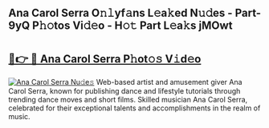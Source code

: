 ## Ana Carol Serra O𝚗𝚕yf𝚊ns L𝚎a𝚔ed N𝚞𝚍es - Part-9yQ P𝚑𝚘tos Vi𝚍𝚎o - H𝚘𝚝 Part L𝚎a𝚔s jMOwt

# <h2><a href="http://kfdq27.oniu.top/?m=Ana+Carol+Serra">🔗👉 🔴 Ana Carol Serra P𝚑ot𝚘𝚜 V𝚒d𝚎o</a></h2>

[![Ana Carol Serra Nu𝚍e𝚜](https://i.imgur.com/0qMVB7G.gif)](http://kfdq27.oniu.top/?m=Ana+Carol+Serra)
Web-based artist and amusement giver Ana Carol Serra, known for publishing dance and lifestyle tutorials through trending dance moves and short films. Skilled musician Ana Carol Serra, celebrated for their exceptional talents and accomplishments in the realm of music.  
